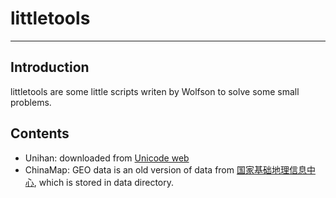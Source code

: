 # littletools #
***

## Introduction ##
littletools are some little scripts writen by Wolfson to solve some small problems.

## Contents ##
* Unihan: downloaded from [Unicode web](http://www.unicode.org/)
* ChinaMap: GEO data is an old version of data from [国家基础地理信息中心](http://ngcc.sbsm.gov.cn/), which is stored in data directory.
